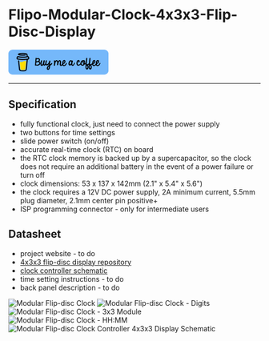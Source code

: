 # Flipo-Modular-Clock-4x3x3-Flip-Disc-Display
<a href="https://www.buymeacoffee.com/marcinsaj"><img src="https://github.com/marcinsaj/marcinsaj/blob/main/Buy-me-a-coffee.png" /></a>

---
## Specification
- fully functional clock, just need to connect the power supply
- two buttons for time settings
- slide power switch (on/off)
- accurate real-time clock (RTC) on board
- the RTC clock memory is backed up by a supercapacitor, so the clock does not require an additional battery in the event of a power failure or turn off
- clock dimensions: 53 x 137 x 142mm (2.1" x 5.4" x 5.6")
- the clock requires a 12V DC power supply, 2A minimum current, 5.5mm plug diameter, 2.1mm center pin positive+
- ISP programming connector - only for intermediate users

## Datasheet
  - project website - to do
  - [4x3x3 flip-disc display repository](https://github.com/marcinsaj/Flipo-4x3x3-Flip-Disc-Display)
  - [clock controller schematic](https://github.com/marcinsaj/Flipo-Modular-Clock-4x3x3-Flip-Disc-Display/raw/main/datasheet/Modular-Flip-disc-Clock-Controller-4x3x3-Display-Schematic.pdf)
  - time setting instructions - to do
  - back panel description - to do

![Modular Flip-disc Clock](https://github.com/marcinsaj/Flipo-Modular-Clock-4x3x3-Flip-Disc-Display/blob/main/extras/modular-flipdisc-clock-cover-github.webp)
![Modular Flip-disc Clock - Digits](https://github.com/marcinsaj/Flipo-Modular-Clock-4x3x3-Flip-Disc-Display/blob/main/extras/Flipo-3x3-Flip-Disc-Display-Digits-2.png)
![Modular Flip-disc Clock - 3x3 Module](https://github.com/marcinsaj/Flipo-Modular-Clock-4x3x3-Flip-Disc-Display/blob/main/extras/3x3-Flip-disc-Display-Counting-0-9.webp)
![Modular Flip-disc Clock - HH:MM](https://github.com/marcinsaj/Flipo-Modular-Clock-4x3x3-Flip-Disc-Display/blob/main/extras/HHMM-modular-flip-disc-clock.webp)
![Modular Flip-disc Clock Controller 4x3x3 Display Schematic](https://github.com/marcinsaj/Flipo-Modular-Clock-4x3x3-Flip-Disc-Display/blob/main/datasheet/Modular-Flip-disc-Clock-Controller-4x3x3-Display-Schematic.png)
